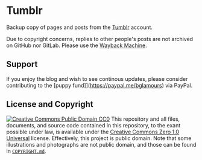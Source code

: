 # Tumblr
Backup copy of pages and posts from the [Tumblr](https://rikaklassen.tumblr.com/) account.

Due to copyright concerns, replies to other people's posts are not archived on GitHub nor GitLab. Please use the [Wayback Machine](https://web.archive.org/web/*/https://zaryathelaika.tumblr.com/*).
## Support
If you enjoy the blog and wish to see continous updates, please consider contributing to the [puppy fund]](https://paypal.me/bglamours) via PayPal.
## License and Copyright
[![Creative Commons Public Domain CC0](https://licensebuttons.net/p/zero/1.0/80x15.png)](http://creativecommons.org/publicdomain/zero/1.0/)
This repository and all files, documents, and source code contained in this repository, to the exant possible under law, is available under the [Creative Commons Zero 1.0 Universal](http://creativecommons.org/publicdomain/zero/1.0/) license. Effectively, this project is public domain. Note that some illustrations and photographs are not public domain, and those can be found in [`COPYRIGHT.md`](./COPYRIGHT.md).
